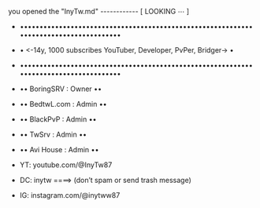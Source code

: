  you opened the "InyTw.md" ------------ [ LOOKING ⋯ ]

- ••••••••••••••••••••••••••••••••••••••••••••••••••••••••••••••••••••••••••••••••••••••
- •            <-14y, 1000 subscribes YouTuber, Developer, PvPer, Bridger->            •
- ••••••••••••••••••••••••••••••••••••••••••••••••••••••••••••••••••••••••••••••••••••••
  
- •• BoringSRV  : Owner ••
- •• BedtwL.com : Admin ••
- •• BlackPvP   : Admin ••
- •• TwSrv      : Admin ••
- •• Avi House  : Admin ••
  
- YT: youtube.com/@InyTw87
- DC: inytw    ====>     (donʼt spam or send trash message)
- IG: instagram.com/@inytww87
